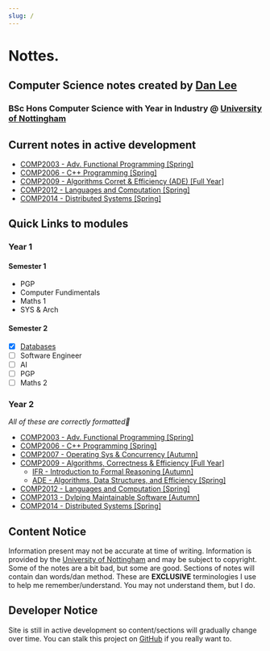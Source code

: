 ```yaml
---
slug: /
---
```

# Nottes.
## Computer Science notes created by [Dan Lee](https://danlee.uk)
### BSc Hons Computer Science with Year in Industry @ [University of Nottingham](https://cs.nott.ac.uk)

## Current notes in active development
- [COMP2003 - Adv. Functional Programming [Spring]](Year2/2003/00.md)
- [COMP2006 - C++ Programming [Spring]](Year2/2006/00.md)
- [COMP2009 - Algorithms Corret & Efficiency (ADE) [Full Year]](Year2/2009/ADE/00.md)
- [COMP2012 - Languages and Computation [Spring]](Year2/2012/00.md)
- [COMP2014 - Distributed Systems [Spring]](Year2/2014/00.md)
## Quick Links to modules
### Year 1
#### Semester 1
- PGP
- Computer Fundimentals
- Maths 1
- SYS & Arch
#### Semester 2
- [x] [Databases](Year1/1004-Databases/README.md)
- [ ] Software Engineer
- [ ] AI
- [ ] PGP
- [ ] Maths 2

### Year 2
*All of these are correctly formatted🙂*

- [COMP2003 - Adv. Functional Programming [Spring]](Year2/2003/00.md)
- [COMP2006 - C++ Programming [Spring]](Year2/2006/00.md)
- [COMP2007 - Operating Sys & Concurrency [Autumn]](Year2/2007/00.md)
- [COMP2009 - Algorithms, Correctness & Efficiency [Full Year]](2009/00.md)
	- [IFR - Introduction to Formal Reasoning [Autumn]](2007/IFR/00.md)
	- [ADE - Algorithms, Data Structures, and Efficiency [Spring]](2007/ADE/00.md)
- [COMP2012 - Languages and Computation [Spring]](Year2/2012/00.md)
- [COMP2013 - Dvlping Maintainable Software [Autumn]](Year2/2013/00.md)
- [COMP2014 - Distributed Systems [Spring]](Year2/2014/00.md)

## Content Notice
Information present may not be accurate at time of writing. Information is provided by the [University of Nottingham](https://nott.ac.uk) and may be subject to copyright. Some of the notes are a bit bad, but some are good. Sections of notes will contain dan words/dan method. These are **EXCLUSIVE** terminologies I use to help me remember/understand. You may not understand them, but I do. 

## Developer Notice
Site is still in active development so content/sections will gradually change over time. You can stalk this project on [GitHub](https://github.com/dan-lee76/notes) if you really want to.